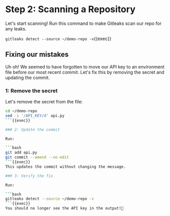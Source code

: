 # Step 2: Scanning a Repository

Let's start scanning! Run this command to make Gitleaks scan our repo for any leaks.

`gitleaks detect --source ~/demo-repo -v`{{exec}}

## Fixing our mistakes

Uh oh! We seemed to have forgotten to move our API key to an environment file before our most recent commit.
Let's fix this by removing the secret and updating the commit.

### 1: Remove the secret

Let's remove the secret from the file:

```bash
cd ~/demo-repo
sed -i '/API_KEY/d' api.py
```{{exec}}

### 2: Update the commit

Run:

```bash
git add api.py
git commit --amend --no-edit
```{{exec}}
This updates the commit without changing the message.

### 3: Verify the fix

Run:

```bash
gitleaks detect --source ~/demo-repo -v
```{{exec}}
You should no longer see the API key in the output!🥳
